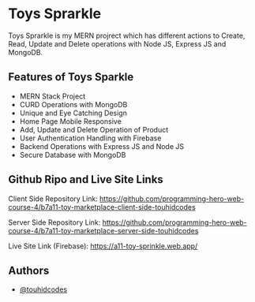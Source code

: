 
# Toys Sprarkle

Toys Sprarkle is my MERN projrect which has different actions to Create, Read, Update and Delete operations with Node JS, Express JS and MongoDB.

## Features of Toys Sparkle

- MERN Stack Project
- CURD Operations with MongoDB
- Unique and Eye Catching Design
- Home Page Mobile Responsive
- Add, Update and Delete Operation of Product
- User Authentication Handling with Firebase
- Backend Operations with Express JS and Node JS
- Secure Database with MongoDB


## Github Ripo and Live Site Links

Client Side Repository Link: https://github.com/programming-hero-web-course-4/b7a11-toy-marketplace-client-side-touhidcodes

Server Side Repository Link: https://github.com/programming-hero-web-course-4/b7a11-toy-marketplace-server-side-touhidcodes

Live Site Link (Firebase): https://a11-toy-sprinkle.web.app/
## Authors

- [@touhidcodes](https://www.github.com/touhidcodes)

